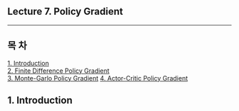 ## Lecture 7. Policy Gradient
---

## 목 차
[1. Introduction]()  
[2. Finite Difference Policy Gradient]()  
[3. Monte-Garlo Policy Gradient]()
[4. Actor-Critic Policy Gradient]()

## 1. Introduction